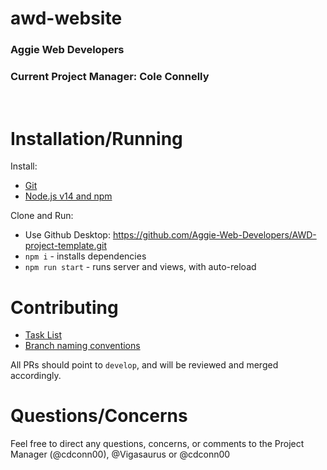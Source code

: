 # awd-website
### Aggie Web Developers
### Current Project Manager: Cole Connelly

<br>

# Installation/Running

Install:
 - [Git](https://github.com/git-guides/install-git)
 - [Node.js v14 and npm](https://nodejs.org/en/download/)

Clone and Run:
 - Use Github Desktop: https://github.com/Aggie-Web-Developers/AWD-project-template.git
 - `npm i` - installs dependencies
 - `npm run start` - runs server and views, with auto-reload

# Contributing

- [Task List](https://github.com/Aggie-Web-Developers/awd-website/issues)
- [Branch naming conventions](https://docs.google.com/document/d/1dLoyBDeHLzvxWZqIHKQEIWeaIm0GfFFOTaxoUZz1yEs/view)

All PRs should point to `develop`, and will be reviewed and merged accordingly.

# Questions/Concerns

Feel free to direct any questions, concerns, or comments to the Project Manager (@cdconn00), @Vigasaurus or @cdconn00
